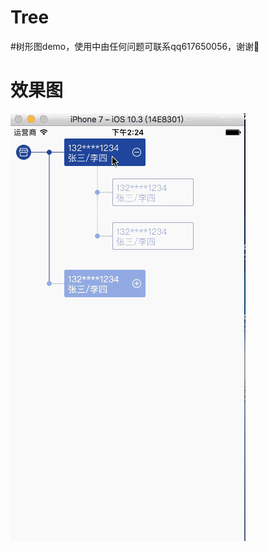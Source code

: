 # Tree
#树形图demo，使用中由任何问题可联系qq617650056，谢谢🙏
# 效果图

![image](https://github.com/LiChongLC/Tree/blob/master/treedemo-gif.gif) 

